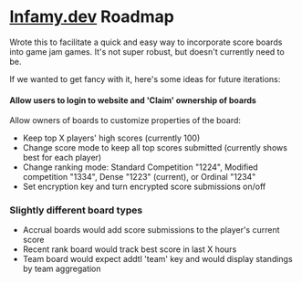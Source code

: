 # [Infamy.dev](https://www.infamy.dev) Roadmap
Wrote this to facilitate a quick and easy way to incorporate score boards into game jam games. It's not super robust, but doesn't currently need to be.

If we wanted to get fancy with it, here's some ideas for future iterations:

#### Allow users to login to website and 'Claim' ownership of boards
Allow owners of boards to customize properties of the board:
- Keep top X players' high scores (currently 100)
- Change score mode to keep all top scores submitted (currently shows best for each player)
- Change ranking mode: Standard Competition "1224", Modified competition "1334", Dense "1223" (current), or Ordinal "1234"
- Set encryption key and turn encrypted score submissions on/off


### Slightly different board types
- Accrual boards would add score submissions to the player's current score
- Recent rank board would track best score in last X hours
- Team board would expect addtl 'team' key and would display standings by team aggregation
